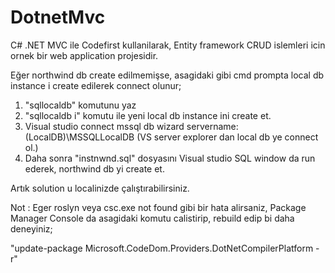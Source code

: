 # DotnetMvc
C# .NET MVC ile Codefirst kullanilarak, Entity framework CRUD islemleri icin ornek bir web application projesidir.

Eğer northwind db create edilmemişse, asagidaki gibi cmd prompta local db instance i create edilerek connect olunur;
1) "sqllocaldb" komutunu yaz
2) "sqllocaldb i" komutu ile yeni local db instance ini create et. 
3) Visual studio connect mssql db wizard servername: (LocalDB)\MSSQLLocalDB (VS server explorer dan local db ye connect ol.)
4) Daha sonra "instnwnd.sql" dosyasını Visual studio SQL window da run ederek, northwind db yi create et.

Artık solution u localinizde çalıştırabilirsiniz.

Not : Eger roslyn veya csc.exe not found gibi bir hata alirsaniz, Package Manager Console da asagidaki komutu calistirip, rebuild edip bi daha deneyiniz;

"update-package Microsoft.CodeDom.Providers.DotNetCompilerPlatform -r"
